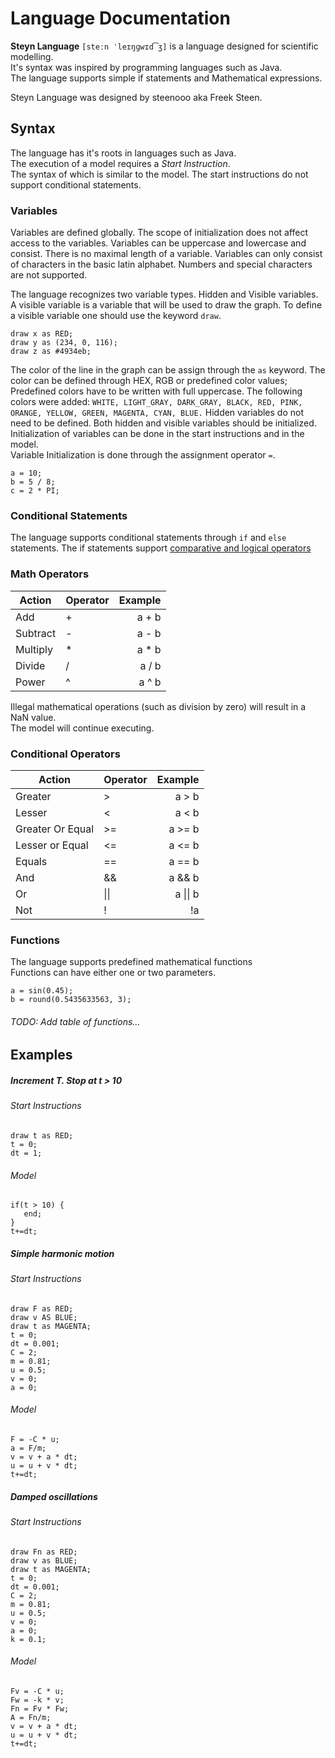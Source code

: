 ﻿# Language Documentation

**Steyn Language** `[steːn ˈleɪŋɡwɪd͡ʒ]` is a language designed for scientific modelling.\
It's syntax was inspired by programming languages such as Java.\
The language supports simple if statements and Mathematical expressions.

Steyn Language was designed by steenooo aka Freek Steen.

## Syntax

The language has it's roots in languages such as Java.\
The execution of a model requires a *Start Instruction*.\
The syntax of which is similar to the model. The start instructions do not support conditional statements.

### Variables
Variables are defined globally. The scope of initialization does not affect access to the variables.
Variables can be uppercase and lowercase and consist. There is no maximal length of a variable.
Variables can only consist of characters in the basic latin alphabet. 
Numbers and special characters are not supported.

The language recognizes two variable types. Hidden and Visible variables.
A visible variable is a variable that will be used to draw the graph. 
To define a visible variable one should use the keyword `draw`.
```
draw x as RED;
draw y as (234, 0, 116);
draw z as #4934eb;
```
The color of the line in the graph can be assign through the `as` keyword. 
The color can be defined through HEX, RGB or predefined color values;
Predefined colors have to be written with full uppercase. The following colors were added:
`WHITE, LIGHT_GRAY, DARK_GRAY, BLACK, RED, PINK, ORANGE, YELLOW, GREEN, MAGENTA, CYAN, BLUE.`
Hidden variables do not need to be defined. Both hidden and visible variables should be initialized.
Initialization of variables can be done in the start instructions and in the model.\
Variable Initialization is done through the assignment operator `=`. 
```
a = 10;
b = 5 / 8;
c = 2 * PI;
```



### Conditional Statements
The language supports conditional statements through `if` and `else` statements.
The if statements support
[comparative and logical operators](#conditional-operators)

### Math Operators

| Action   	| Operator 	| Example 	|
| ---- | ---- | -------: |
| Add      	| +        	| a + b   	|
| Subtract 	| -        	| a - b   	|
| Multiply 	| *        	| a * b   	|
| Divide   	| /        	| a / b   	|
| Power    	| ^        	| a ^ b   	|

Illegal mathematical operations (such as division by zero) will result in a NaN value.\
The model will continue executing.



### Conditional Operators

| Action            	| Operator 	| Example 	|
| ---- | ---- | -------: |
| Greater           	| \>        | a > b   	|
| Lesser            	| <        	| a < b   	|
| Greater Or Equal  	| >=       	| a >= b  	|
| Lesser or Equal   	| <=       	| a <= b  	|
| Equals            	| ==       	| a == b  	|
| And               	| &&       	| a && b  	|
| Or                	|  \|\|      	| a \|\| b  |
| Not               	| !        	| !a      	|

### Functions
The language supports predefined mathematical functions\
Functions can have either one or two parameters. 
```
a = sin(0.45);
b = round(0.5435633563, 3);

```

###### TODO: Add table of functions...

## Examples

##### Increment T. Stop at t > 10
###### Start Instructions
```
draw t as RED;
t = 0;
dt = 1;
```
###### Model
```
if(t > 10) {
   end;
}
t+=dt;
```
##### Simple harmonic motion
###### Start Instructions
```
draw F as RED;
draw v AS BLUE;
draw t as MAGENTA;
t = 0;
dt = 0.001;
C = 2;
m = 0.81;
u = 0.5;
v = 0;
a = 0;
```
###### Model
```
F = -C * u;
a = F/m;
v = v + a * dt;
u = u + v * dt;
t+=dt;
```

##### Damped oscillations
###### Start Instructions
```
draw Fn as RED;
draw v as BLUE;
draw t as MAGENTA;
t = 0;
dt = 0.001;
C = 2;
m = 0.81;
u = 0.5;
v = 0;
a = 0;
k = 0.1;
```
###### Model
```
Fv = -C * u;
Fw = -k * v;
Fn = Fv * Fw;
A = Fn/m;
v = v + a * dt;
u = u + v * dt;
t+=dt;
```
